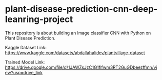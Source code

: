# plant-disease-prediction-cnn-deep-leanring-project
This repository is about building an Image classifier CNN with Python on Plant Disease Prediction.

Kaggle Dataset Link: https://www.kaggle.com/datasets/abdallahalidev/plantvillage-dataset

Trained Model Link: https://drive.google.com/file/d/1JAWZsJzC1G1flfwm3RT2GuGDbeezffmn/view?usp=drive_link

